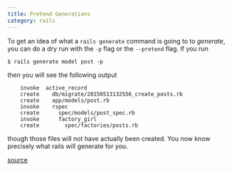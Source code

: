 ```yaml
--- 
title: Pretend Generations
category: rails
---
```


To get an idea of what a `rails generate` command is going to to
*generate*, you can do a dry run with the `-p` flag or
the `--pretend` flag. If you run

```
$ rails generate model post -p
```

then you will see the following output

```
    invoke  active_record
    create    db/migrate/20150513132556_create_posts.rb
    create    app/models/post.rb
    invoke    rspec
    create      spec/models/post_spec.rb
    invoke      factory_girl
    create        spec/factories/posts.rb
```

though those files will not have actually been created. You now know
precisely what rails will generate for you.

[source](http://rubyquicktips.com/post/19223887750/pretend-to-generate)
